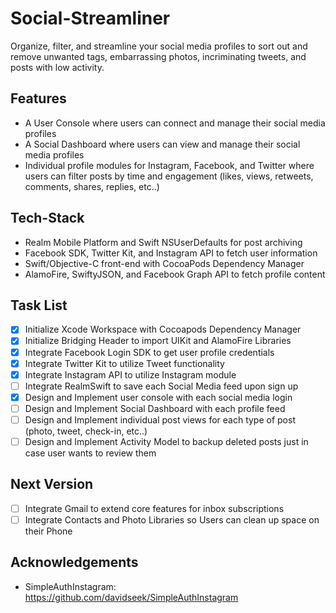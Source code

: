 # Social-Streamliner
Organize, filter, and streamline your social media profiles to sort out and remove unwanted tags, embarrassing photos, incriminating tweets, and posts with low activity.

## Features 
- A User Console where users can connect and manage their social media profiles
- A Social Dashboard where users can view and manage their social media profiles
- Individual profile modules for Instagram, Facebook, and Twitter where users can filter posts by time and engagement (likes, views, retweets, comments, shares, replies, etc..)

## Tech-Stack
- Realm Mobile Platform and Swift NSUserDefaults for post archiving
- Facebook SDK, Twitter Kit, and Instagram API to fetch user information
- Swift/Objective-C front-end with CocoaPods Dependency Manager
- AlamoFire, SwiftyJSON, and Facebook Graph API to fetch profile content

## Task List
- [x] Initialize Xcode Workspace with Cocoapods Dependency Manager
- [x] Initialize Bridging Header to import UIKit and AlamoFire Libraries 
- [x] Integrate Facebook Login SDK to get user profile credentials
- [x] Integrate Twitter Kit to utilize Tweet functionality
- [x] Integrate Instagram API to utilize Instagram module
- [ ] Integrate RealmSwift to save each Social Media feed upon sign up
- [x] Design and Implement user console with each social media login
- [ ] Design and Implement Social Dashboard with each profile feed
- [ ] Design and Implement individual post views for each type of post (photo, tweet, check-in, etc..)
- [ ] Design and Implement Activity Model to backup deleted posts just in case user wants to review them

## Next Version 
- [ ] Integrate Gmail to extend core features for inbox subscriptions
- [ ] Integrate Contacts and Photo Libraries so Users can clean up space on their Phone

## Acknowledgements
- SimpleAuthInstagram: https://github.com/davidseek/SimpleAuthInstagram

